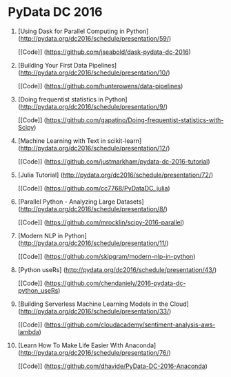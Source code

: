 # PyData DC 2016

1. [Using Dask for Parallel Computing in Python] (http://pydata.org/dc2016/schedule/presentation/59/)

   [[Code]] (https://github.com/jseabold/dask-pydata-dc-2016)

2. [Building Your First Data Pipelines] (http://pydata.org/dc2016/schedule/presentation/10/)
  
   [[Code]] (https://github.com/hunterowens/data-pipelines)

3. [Doing frequentist statistics in Python] (http://pydata.org/dc2016/schedule/presentation/9/)
   
   [[Code]] (https://github.com/gapatino/Doing-frequentist-statistics-with-Scipy)

4. [Machine Learning with Text in scikit-learn] (http://pydata.org/dc2016/schedule/presentation/12/)

   [[Code]] (https://github.com/justmarkham/pydata-dc-2016-tutorial)

5. [Julia Tutorial] (http://pydata.org/dc2016/schedule/presentation/72/)

   [[Code]] (https://github.com/cc7768/PyDataDC_julia)

6. [Parallel Python - Analyzing Large Datasets] (http://pydata.org/dc2016/schedule/presentation/8/)
   
   [[Code]] (https://github.com/mrocklin/scipy-2016-parallel)

7. [Modern NLP in Python] (http://pydata.org/dc2016/schedule/presentation/11/)
  
   [[Code]] (https://github.com/skipgram/modern-nlp-in-python)

8. [Python useRs] (http://pydata.org/dc2016/schedule/presentation/43/)
  
   [[Code]] (https://github.com/chendaniely/2016-pydata-dc-python_useRs)

9. [Building Serverless Machine Learning Models in the Cloud] (http://pydata.org/dc2016/schedule/presentation/33/)

   [[Code]] (https://github.com/cloudacademy/sentiment-analysis-aws-lambda)

10. [Learn How To Make Life Easier With Anaconda] (http://pydata.org/dc2016/schedule/presentation/76/)

    [[Code]] (https://github.com/dhavide/PyData-DC-2016-Anaconda)

